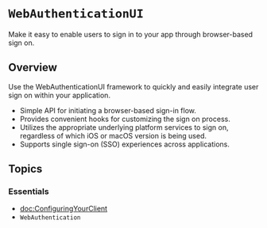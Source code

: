 # ``WebAuthenticationUI``

Make it easy to enable users to sign in to your app through browser-based sign on.

## Overview

Use the WebAuthenticationUI framework to quickly and easily integrate user sign on within your application.

* Simple API for initiating a browser-based sign-in flow.
* Provides convenient hooks for customizing the sign on process.
* Utilizes the appropriate underlying platform services to sign on, regardless of which iOS or macOS version is being used.
* Supports single sign-on (SSO) experiences across applications.

## Topics

### Essentials

- <doc:ConfiguringYourClient>
- ``WebAuthentication``
